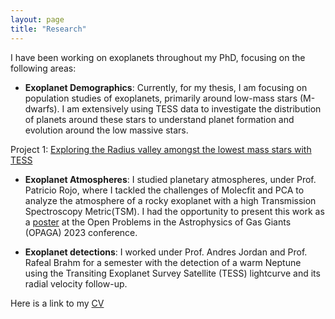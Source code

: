 ```yaml
---
layout: page
title: "Research"
---
```

I have been working on exoplanets throughout my PhD, focusing on the following areas:

- **Exoplanet Demographics**: Currently, for my thesis, I am focusing on population studies of exoplanets, primarily around low-mass stars (M-dwarfs). I am extensively using TESS data to investigate the distribution of planets around these stars to understand planet formation and evolution around the low massive stars.
  
Project 1: [Exploring the Radius valley amongst the lowest mass stars with TESS](https://drive.google.com/file/d/1MEk0F76wIJ8uEU8z88GMrIe6KOJH3xrQ/view?usp=sharing)  
  
- **Exoplanet Atmospheres**: I studied planetary atmospheres, under Prof. Patricio Rojo, where I tackled the challenges of Molecfit and PCA to analyze the atmosphere of a rocky exoplanet with a high Transmission Spectroscopy Metric(TSM). I had the opportunity to present this work as a [poster](https://drive.google.com/file/d/1FTNmDSWAXWPaZpwFlldrmOHAJz-9gzum/view?usp=sharing) at the Open Problems in the Astrophysics of Gas Giants (OPAGA) 2023 conference.

- **Exoplanet detections**: I worked under Prof. Andres Jordan and Prof. Rafeal Brahm for a semester with the detection of a warm Neptune using the Transiting Exoplanet Survey Satellite (TESS) lightcurve and its radial velocity follow-up.

  
Here is a link to my [CV](https://drive.google.com/file/d/1Dj84A3UiChxYqr21rE9LIADk_T3zhlch/view?usp=sharing)
